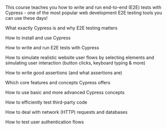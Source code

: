 This course teaches you how to write and run end-to-end (E2E) tests with Cypress - one of the most popular web development E2E testing tools you can use these days!

What exactly Cypress is and why E2E testing matters

How to install and use Cypress

How to write and run E2E tests with Cypress

How to simulate realistic website user flows by selecting elements and simulating user interaction (button clicks, keyboard typing & more)

How to write good assertions (and what assertions are)

Which core features and concepts Cypress offers

How to use basic and more advanced Cypress concepts

How to efficiently test third-party code

How to deal with network (HTTP) requests and databases

How to test user authentication flows

